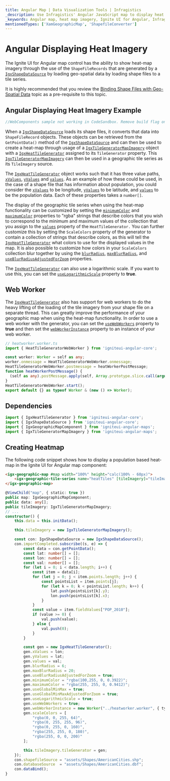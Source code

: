 ```yaml
---
title: Angular Map | Data Visualization Tools | Infragistics
_description: Use Infragistics' Angular JavaScript map to display heat map imagery. Check out Ignite UI for Angular map demos!
_keywords: Angular map, heat map imagery, Ignite UI for Angular, Infragistics
mentionedTypes: ['XamGeographicMap', 'ShapefileConverter']
---
```


# Angular Displaying Heat Imagery

The Ignite UI for Angular map control has the ability to show heat-map imagery through the use of the `ShapeFileRecords` that are generated by a [`IgxShapeDataSource`]({environment:dvApiBaseUrl}/products/ignite-ui-angular/api/docs/typescript/latest/classes/igxshapedatasource.html) by loading geo-spatial data by loading shape files to a tile series.

It is highly recommended that you review the [Binding Shape Files with Geo-Spatial Data](geo-map-binding-shp-file.md) topic as a pre-requisite to this topic.

## Angular Displaying Heat Imagery Example

<!-- Angular, React -->

```ts
//WebComponents sample not working in CodeSandbox. Remove build flag once this is fixed.
```

<code-view style="height: 500px"
           data-demos-base-url="{environment:dvDemosBaseUrl}"
           iframe-src="{environment:dvDemosBaseUrl}/maps/geo-map-display-heat-imagery"
           alt="Angular Displaying Heat Imagery Example"
           github-src="maps/geo-map/display-heat-imagery">
</code-view>

<div class="divider--half"></div>

<!-- end: Angular, React -->

When a [`IgxShapeDataSource`]({environment:dvApiBaseUrl}/products/ignite-ui-angular/api/docs/typescript/latest/classes/igxshapedatasource.html) loads its shape files, it converts that data into `ShapeFileRecord` objects. These objects can be retrieved from the `GetPointData()` method of the [`IgxShapeDataSource`]({environment:dvApiBaseUrl}/products/ignite-ui-angular/api/docs/typescript/latest/classes/igxshapedatasource.html) and can then be used to create a heat-map through usage of a [`IgxTileGeneratorMapImagery`]({environment:dvApiBaseUrl}/products/ignite-ui-angular/api/docs/typescript/latest/classes/igxtilegeneratormapimagery.html) object with a [`IgxHeatTileGenerator`]({environment:dvApiBaseUrl}/products/ignite-ui-angular/api/docs/typescript/latest/classes/igxheattilegenerator.html) assigned to its `TileGenerator` property. This [`IgxTileGeneratorMapImagery`]({environment:dvApiBaseUrl}/products/ignite-ui-angular/api/docs/typescript/latest/classes/igxtilegeneratormapimagery.html) can then be used in a geographic tile series as its `TileImagery` source.

The [`IgxHeatTileGenerator`]({environment:dvApiBaseUrl}/products/ignite-ui-angular/api/docs/typescript/latest/classes/igxheattilegenerator.html) object works such that it has three value paths, [`xValues`]({environment:dvApiBaseUrl}/products/ignite-ui-angular/api/docs/typescript/latest/classes/igxheattilegenerator.html#xvalues), [`yValues`]({environment:dvApiBaseUrl}/products/ignite-ui-angular/api/docs/typescript/latest/classes/igxheattilegenerator.html#yvalues) and [`values`]({environment:dvApiBaseUrl}/products/ignite-ui-angular/api/docs/typescript/latest/classes/igxheattilegenerator.html#values). As an example of how these could be used, in the case of a shape file that has information about population, you could consider the [`xValues`]({environment:dvApiBaseUrl}/products/ignite-ui-angular/api/docs/typescript/latest/classes/igxheattilegenerator.html#xvalues) to be longitude, [`yValues`]({environment:dvApiBaseUrl}/products/ignite-ui-angular/api/docs/typescript/latest/classes/igxheattilegenerator.html#yvalues) to be latitude, and [`values`]({environment:dvApiBaseUrl}/products/ignite-ui-angular/api/docs/typescript/latest/classes/igxheattilegenerator.html#values) to be the population data. Each of these properties takes a `number[]`.

The display of the geographic tile series when using the heat-map functionality can be customized by setting the [`minimumColor`]({environment:dvApiBaseUrl}/products/ignite-ui-angular/api/docs/typescript/latest/classes/igxheattilegenerator.html#minimumcolor) and [`maximumColor`]({environment:dvApiBaseUrl}/products/ignite-ui-angular/api/docs/typescript/latest/classes/igxheattilegenerator.html#maximumcolor) properties to "rgba" strings that describe colors that you wish to correspond to the minimum and maximum values of the collection that you assign to the [`values`]({environment:dvApiBaseUrl}/products/ignite-ui-angular/api/docs/typescript/latest/classes/igxheattilegenerator.html#values) property of the `HeatTileGenerator.` You can further customize this by setting the `ScaleColors` property of the generator to contain a collection of strings that describe colors, as this will tell the [`IgxHeatTileGenerator`]({environment:dvApiBaseUrl}/products/ignite-ui-angular/api/docs/typescript/latest/classes/igxheattilegenerator.html) what colors to use for the displayed values in the map. It is also possible to customize how colors in your `ScaleColors` collection blur together by using the [`blurRadius`]({environment:dvApiBaseUrl}/products/ignite-ui-angular/api/docs/typescript/latest/classes/igxheattilegenerator.html#blurradius), [`maxBlurRadius`]({environment:dvApiBaseUrl}/products/ignite-ui-angular/api/docs/typescript/latest/classes/igxheattilegenerator.html#maxblurradius), and [`useBlurRadiusAdjustedForZoom`]({environment:dvApiBaseUrl}/products/ignite-ui-angular/api/docs/typescript/latest/classes/igxheattilegenerator.html#useblurradiusadjustedforzoom) properties.

The [`IgxHeatTileGenerator`]({environment:dvApiBaseUrl}/products/ignite-ui-angular/api/docs/typescript/latest/classes/igxheattilegenerator.html) can also use a logarithmic scale. If you want to use this, you can set the [`useLogarithmicScale`]({environment:dvApiBaseUrl}/products/ignite-ui-angular/api/docs/typescript/latest/classes/igxheattilegenerator.html#uselogarithmicscale) property to **true**.

## Web Worker

The [`IgxHeatTileGenerator`]({environment:dvApiBaseUrl}/products/ignite-ui-angular/api/docs/typescript/latest/classes/igxheattilegenerator.html) also has support for web workers to do the heavy lifting of the loading of the tile imagery from your shape file on a separate thread. This can greatly improve the performance of your geographic map when using the heat-map functionality. In order to use a web worker with the generator, you can set the [`useWebWorkers`]({environment:dvApiBaseUrl}/products/ignite-ui-angular/api/docs/typescript/latest/classes/igxheattilegenerator.html#usewebworkers) property to **true** and then set the [`webWorkerInstance`]({environment:dvApiBaseUrl}/products/ignite-ui-angular/api/docs/typescript/latest/classes/igxheattilegenerator.html#webworkerinstance) property to an instance of your web worker.

<!-- Angular -->

```ts
// heatworker.worker.ts
import { HeatTileGeneratorWebWorker } from 'igniteui-angular-core';

const worker: Worker = self as any;
worker.onmessage = HeatTileGeneratorWebWorker.onmessage;
HeatTileGeneratorWebWorker.postmessage = heatWorkerPostMessage;
function heatWorkerPostMessage() {
  (self as any).postMessage.apply(self, Array.prototype.slice.call(arguments));
}
HeatTileGeneratorWebWorker.start();
export default {} as typeof Worker & (new () => Worker);
```

## Dependencies

<!-- Angular -->

```ts
import { IgxHeatTileGenerator } from 'igniteui-angular-core';
import { IgxShapeDataSource } from 'igniteui-angular-core';
import { IgxGeographicMapComponent } from 'igniteui-angular-maps';
import { IgxTileGeneratorMapImagery } from 'igniteui-angular-maps';
```

## Creating Heatmap

The following code snippet shows how to display a population based heat-map in the Ignite UI for Angular map component:

<!-- Angular -->

```html
<igx-geographic-map #map width="100%" height="calc(100% - 60px)">
    <igx-geographic-tile-series name="heatTiles" [tileImagery]="tileImagery"></igx-geographic-tile-series>
</igx-geographic-map>
```

```ts
@ViewChild("map", { static: true })
public map: IgxGeographicMapComponent;
public data: any[];
public tileImagery: IgxTileGeneratorMapImagery;
// ...
constructor() {
    this.data = this.initData();

    this.tileImagery = new IgxTileGeneratorMapImagery();

    const con: IgxShapeDataSource = new IgxShapeDataSource();
    con.importCompleted.subscribe((s, e) => {
        const data = con.getPointData();
        const lat: number[] = [];
        const lon: number[] = [];
        const val: number[] = [];
        for (let i = 0; i < data.length; i++) {
            const item = data[i];
            for (let j = 0; j < item.points.length; j++) {
                const pointsList = item.points[j];
                for (let k = 0; k < pointsList.length; k++) {
                    lat.push(pointsList[k].y);
                    lon.push(pointsList[k].x);
                }
            }
            const value = item.fieldValues["POP_2010"];
            if (value >= 0) {
                val.push(value);
            } else {
                val.push(0);
            }
        }

        const gen = new IgxHeatTileGenerator();
        gen.xValues = lon;
        gen.yValues = lat;
        gen.values = val;
        gen.blurRadius = 6;
        gen.maxBlurRadius = 20;
        gen.useBlurRadiusAdjustedForZoom = true;
        gen.minimumColor = "rgba(100,255, 0, 0.3922)";
        gen.maximumColor = "rgba(255, 255, 0, 0.9412)";
        gen.useGlobalMinMax = true;
        gen.useGlobalMinMaxAdjustedForZoom = true;
        gen.useLogarithmicScale = true;
        gen.useWebWorkers = true;
        gen.webWorkerInstance = new Worker("../heatworker.worker", { type: "module" });
        gen.scaleColors = [
            "rgba(0, 0, 255, 64)",
            "rgba(0, 255, 255, 96)",
            "rgba(0, 255, 0, 160)",
            "rgba(255, 255, 0, 180)",
            "rgba(255, 0, 0, 200)"
        ];

        this.tileImagery.tileGenerator = gen;
    });
    con.shapefileSource = "assets/Shapes/AmericanCities.shp";
    con.databaseSource  = "assets/Shapes/AmericanCities.dbf";
    con.dataBind();
}
```
